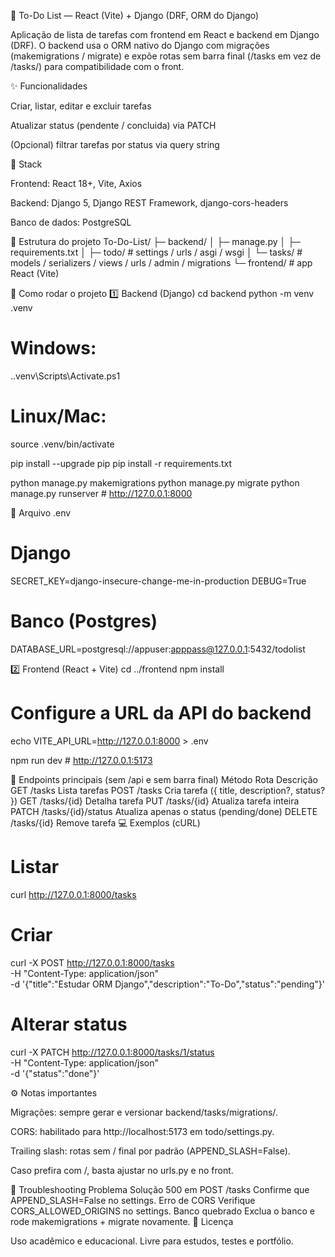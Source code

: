 📝 To-Do List — React (Vite) + Django (DRF, ORM do Django)

Aplicação de lista de tarefas com frontend em React e backend em Django (DRF).
O backend usa o ORM nativo do Django com migrações (makemigrations / migrate) e expõe rotas sem barra final (/tasks em vez de /tasks/) para compatibilidade com o front.

✨ Funcionalidades

Criar, listar, editar e excluir tarefas

Atualizar status (pendente / concluida) via PATCH

(Opcional) filtrar tarefas por status via query string

🧱 Stack

Frontend: React 18+, Vite, Axios

Backend: Django 5, Django REST Framework, django-cors-headers

Banco de dados: PostgreSQL

📁 Estrutura do projeto
To-Do-List/
├─ backend/
│  ├─ manage.py
│  ├─ requirements.txt
│  ├─ todo/            # settings / urls / asgi / wsgi
│  └─ tasks/           # models / serializers / views / urls / admin / migrations
└─ frontend/           # app React (Vite)

🚀 Como rodar o projeto
1️⃣ Backend (Django)
cd backend
python -m venv .venv
# Windows:
.\.venv\Scripts\Activate.ps1
# Linux/Mac:
source .venv/bin/activate

pip install --upgrade pip
pip install -r requirements.txt

python manage.py makemigrations
python manage.py migrate
python manage.py runserver  # http://127.0.0.1:8000

📄 Arquivo .env
# Django
SECRET_KEY=django-insecure-change-me-in-production
DEBUG=True

# Banco (Postgres)
DATABASE_URL=postgresql://appuser:apppass@127.0.0.1:5432/todolist

2️⃣ Frontend (React + Vite)
cd ../frontend
npm install

# Configure a URL da API do backend
echo VITE_API_URL=http://127.0.0.1:8000 > .env

npm run dev  # http://127.0.0.1:5173

🔌 Endpoints principais (sem /api e sem barra final)
Método	Rota	Descrição
GET	/tasks	Lista tarefas
POST	/tasks	Cria tarefa ({ title, description?, status? })
GET	/tasks/{id}	Detalha tarefa
PUT	/tasks/{id}	Atualiza tarefa inteira
PATCH	/tasks/{id}/status	Atualiza apenas o status (pending/done)
DELETE	/tasks/{id}	Remove tarefa
💻 Exemplos (cURL)
# Listar
curl http://127.0.0.1:8000/tasks

# Criar
curl -X POST http://127.0.0.1:8000/tasks \
  -H "Content-Type: application/json" \
  -d '{"title":"Estudar ORM Django","description":"To-Do","status":"pending"}'

# Alterar status
curl -X PATCH http://127.0.0.1:8000/tasks/1/status \
  -H "Content-Type: application/json" \
  -d '{"status":"done"}'

⚙️ Notas importantes

Migrações: sempre gerar e versionar backend/tasks/migrations/.

CORS: habilitado para http://localhost:5173 em todo/settings.py.

Trailing slash: rotas sem / final por padrão (APPEND_SLASH=False).

Caso prefira com /, basta ajustar no urls.py e no front.

🧪 Troubleshooting
Problema	Solução
500 em POST /tasks	Confirme que APPEND_SLASH=False no settings.
Erro de CORS	Verifique CORS_ALLOWED_ORIGINS no settings.
Banco quebrado	Exclua o banco e rode makemigrations + migrate novamente.
📄 Licença

Uso acadêmico e educacional. Livre para estudos, testes e portfólio.